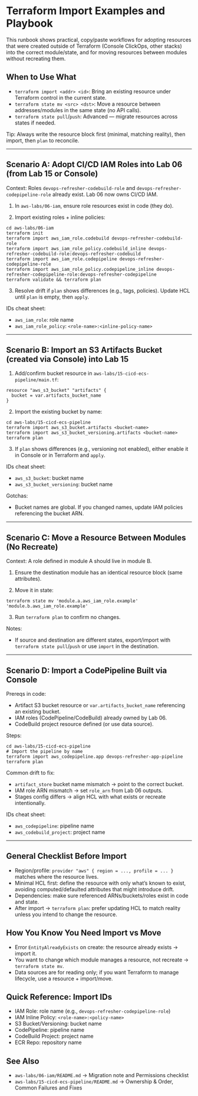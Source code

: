 # Terraform Import Examples and Playbook

This runbook shows practical, copy/paste workflows for adopting resources that were created outside of Terraform (Console ClickOps, other stacks) into the correct module/state, and for moving resources between modules without recreating them.

## When to Use What

- `terraform import <addr> <id>`: Bring an existing resource under Terraform control in the current state.
- `terraform state mv <src> <dst>`: Move a resource between addresses/modules in the same state (no API calls).
- `terraform state pull`/`push`: Advanced — migrate resources across states if needed.

Tip: Always write the resource block first (minimal, matching reality), then import, then `plan` to reconcile.

---

## Scenario A: Adopt CI/CD IAM Roles into Lab 06 (from Lab 15 or Console)

Context: Roles `devops-refresher-codebuild-role` and `devops-refresher-codepipeline-role` already exist. Lab 06 now owns CI/CD IAM.

1. In `aws-labs/06-iam`, ensure role resources exist in code (they do).

2. Import existing roles + inline policies:

```
cd aws-labs/06-iam
terraform init
terraform import aws_iam_role.codebuild devops-refresher-codebuild-role
terraform import aws_iam_role_policy.codebuild_inline devops-refresher-codebuild-role:devops-refresher-codebuild
terraform import aws_iam_role.codepipeline devops-refresher-codepipeline-role
terraform import aws_iam_role_policy.codepipeline_inline devops-refresher-codepipeline-role:devops-refresher-codepipeline
terraform validate && terraform plan
```

3. Resolve drift if `plan` shows differences (e.g., tags, policies). Update HCL until `plan` is empty, then `apply`.

IDs cheat sheet:

- `aws_iam_role`: role name
- `aws_iam_role_policy`: `<role-name>:<inline-policy-name>`

---

## Scenario B: Import an S3 Artifacts Bucket (created via Console) into Lab 15

1. Add/confirm bucket resource in `aws-labs/15-cicd-ecs-pipeline/main.tf`:

```
resource "aws_s3_bucket" "artifacts" {
  bucket = var.artifacts_bucket_name
}
```

2. Import the existing bucket by name:

```
cd aws-labs/15-cicd-ecs-pipeline
terraform import aws_s3_bucket.artifacts <bucket-name>
terraform import aws_s3_bucket_versioning.artifacts <bucket-name>
terraform plan
```

3. If `plan` shows differences (e.g., versioning not enabled), either enable it in Console or in Terraform and `apply`.

IDs cheat sheet:

- `aws_s3_bucket`: bucket name
- `aws_s3_bucket_versioning`: bucket name

Gotchas:

- Bucket names are global. If you changed names, update IAM policies referencing the bucket ARN.

---

## Scenario C: Move a Resource Between Modules (No Recreate)

Context: A role defined in module A should live in module B.

1. Ensure the destination module has an identical resource block (same attributes).

2. Move it in state:

```
terraform state mv 'module.a.aws_iam_role.example' 'module.b.aws_iam_role.example'
```

3. Run `terraform plan` to confirm no changes.

Notes:

- If source and destination are different states, export/import with `terraform state pull`/`push` or use `import` in the destination.

---

## Scenario D: Import a CodePipeline Built via Console

Prereqs in code:

- Artifact S3 bucket resource or `var.artifacts_bucket_name` referencing an existing bucket.
- IAM roles (CodePipeline/CodeBuild) already owned by Lab 06.
- CodeBuild project resource defined (or use data source).

Steps:

```
cd aws-labs/15-cicd-ecs-pipeline
# Import the pipeline by name
terraform import aws_codepipeline.app devops-refresher-app-pipeline
terraform plan
```

Common drift to fix:

- `artifact_store` bucket name mismatch → point to the correct bucket.
- IAM role ARN mismatch → set `role_arn` from Lab 06 outputs.
- Stages config differs → align HCL with what exists or recreate intentionally.

IDs cheat sheet:

- `aws_codepipeline`: pipeline name
- `aws_codebuild_project`: project name

---

## General Checklist Before Import

- Region/profile: `provider "aws" { region = ..., profile = ... }` matches where the resource lives.
- Minimal HCL first: define the resource with only what’s known to exist, avoiding computed/defaulted attributes that might introduce drift.
- Dependencies: make sure referenced ARNs/buckets/roles exist in code and state.
- After import → `terraform plan`: prefer updating HCL to match reality unless you intend to change the resource.

## How You Know You Need Import vs Move

- Error `EntityAlreadyExists` on create: the resource already exists → import it.
- You want to change which module manages a resource, not recreate → `terraform state mv`.
- Data sources are for reading only; if you want Terraform to manage lifecycle, use a resource + import/move.

## Quick Reference: Import IDs

- IAM Role: role name (e.g., `devops-refresher-codepipeline-role`)
- IAM Inline Policy: `<role-name>:<policy-name>`
- S3 Bucket/Versioning: bucket name
- CodePipeline: pipeline name
- CodeBuild Project: project name
- ECR Repo: repository name

## See Also

- `aws-labs/06-iam/README.md` → Migration note and Permissions checklist
- `aws-labs/15-cicd-ecs-pipeline/README.md` → Ownership & Order, Common Failures and Fixes
